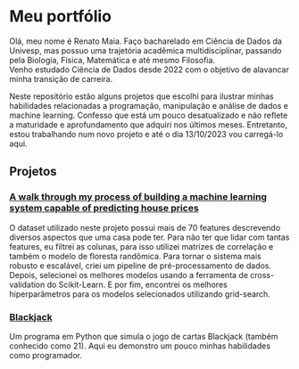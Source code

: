 # Meu portfólio

Olá, meu nome é Renato Maia. Faço bacharelado em Ciência de Dados da Univesp, mas possuo uma trajetória acadêmica multidisciplinar, passando pela Biologia, Física, Matemática e até mesmo Filosofia.  
Venho estudado Ciência de Dados desde 2022 com o objetivo de alavancar minha transição de carreira.  
  
Neste repositório estão alguns projetos que escolhi para ilustrar minhas habilidades relacionadas a programação, manipulação e análise de dados e machine learning. Confesso que está um pouco desatualizado e não reflete a maturidade e aprofundamento que adquiri nos últimos meses. Entretanto, estou trabalhando num novo projeto e até o dia 13/10/2023 vou carregá-lo aqui.  

## Projetos

### [A walk through my process of building a machine learning system capable of predicting house prices](https://github.com/renatomsf/portfolio/blob/main/house_prices.ipynb)  
O dataset utilizado neste projeto possui mais de 70 features descrevendo diversos aspectos que uma casa pode ter. Para não ter que lidar com tantas features, eu filtrei as colunas, para isso utilizei matrizes de correlação e também o modelo de floresta randômica. Para tornar o sistema mais robusto e escalável, criei um pipeline de pré-processamento de dados. Depois, selecionei os melhores modelos usando a ferramenta de cross-validation do Scikit-Learn. E por fim, encontrei os melhores hiperparâmetros para os modelos selecionados utilizando grid-search. 

### [Blackjack](https://github.com/renatomsf/portfolio/blob/main/Python%20Projects/Blackjack.py)
Um programa em Python que simula o jogo de cartas Blackjack (também conhecido como 21). Aqui eu demonstro um pouco minhas habilidades como programador.
